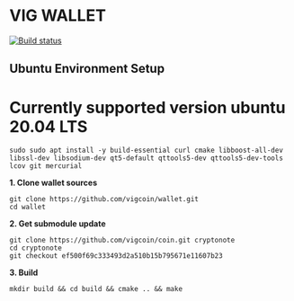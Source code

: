 VIG WALLET
===

[![Build status](https://ci.appveyor.com/api/projects/status/b86pdx2x1wyaxmwv?svg=true)](https://ci.appveyor.com/project/calidion/wallet)


## Ubuntu Environment Setup

# Currently supported version ubuntu 20.04 LTS

```
sudo sudo apt install -y build-essential curl cmake libboost-all-dev libssl-dev libsodium-dev qt5-default qttools5-dev qttools5-dev-tools lcov git mercurial
```

**1. Clone wallet sources**

```
git clone https://github.com/vigcoin/wallet.git
cd wallet
```

**2. Get submodule update**

```
git clone https://github.com/vigcoin/coin.git cryptonote
cd cryptonote
git checkout ef500f69c333493d2a510b15b795671e11607b23
```

**3. Build**

```
mkdir build && cd build && cmake .. && make
```
